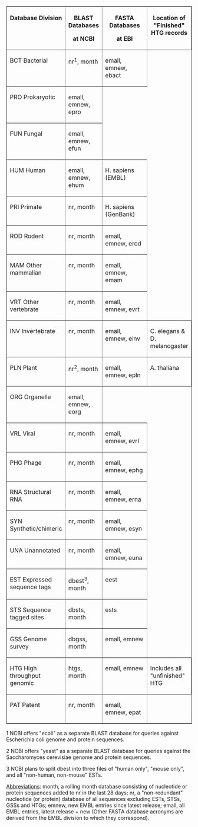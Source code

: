<table border="1" cellpadding="1" cellspacing="1">

<tbody>

<tr>

<th valign="TOP" width="30%">

Database Division

</th>

<th valign="TOP" width="17%">

BLAST Databases

at NCBI

</th>

<th valign="TOP" width="18%">

FASTA Databases

at EBI

</th>

<th valign="TOP" width="36%">

Location of "Finished" HTG records

</th>

</tr>

<tr>

<td valign="TOP" width="30%">

BCT Bacterial

</td>

<td valign="TOP" width="17%">

nr<sup>1</sup>, month

</td>

<td valign="TOP" width="18%">

emall, emnew, ebact

</td>

</tr>

<tr>

<td valign="TOP" width="30%">

PRO Prokaryotic

</td>

<td valign="TOP" width="18%">

emall, emnew, epro

</td>

</tr>

<tr>

<td valign="TOP" width="30%">

FUN Fungal

</td>

<td valign="TOP" width="18%">

emall, emnew, efun

</td>

</tr>

<tr>

<td valign="TOP" width="30%">

HUM Human

</td>

<td valign="TOP" width="18%">

emall, emnew, ehum

</td>

<td valign="TOP" width="36%">

H. sapiens (EMBL)

</td>

</tr>

<tr>

<td valign="TOP" width="30%">

PRI Primate

</td>

<td valign="TOP" width="17%">

nr, month

</td>

<td valign="TOP" width="36%">

H. sapiens (GenBank)

</td>

</tr>

<tr>

<td valign="TOP" width="30%">

ROD Rodent

</td>

<td valign="TOP" width="17%">

nr, month

</td>

<td valign="TOP" width="18%">

emall, emnew, erod

</td>

</tr>

<tr>

<td valign="TOP" width="30%">

MAM Other mammalian

</td>

<td valign="TOP" width="17%">

nr, month

</td>

<td valign="TOP" width="18%">

emall, emnew, emam

</td>

</tr>

<tr>

<td valign="TOP" width="30%">

VRT Other vertebrate

</td>

<td valign="TOP" width="17%">

nr, month

</td>

<td valign="TOP" width="18%">

emall, emnew, evrt

</td>

</tr>

<tr>

<td valign="TOP" width="30%">

INV Invertebrate

</td>

<td valign="TOP" width="17%">

nr, month

</td>

<td valign="TOP" width="18%">

emall, emnew, einv

</td>

<td valign="TOP" width="36%">

C. elegans & D. melanogaster

</td>

</tr>

<tr>

<td valign="TOP" width="30%">

PLN Plant

</td>

<td valign="TOP" width="17%">

nr<sup>2</sup>, month

</td>

<td valign="TOP" width="18%">

emall, emnew, epln

</td>

<td valign="TOP" width="36%">

A. thaliana

</td>

</tr>

<tr>

<td valign="TOP" width="30%">

ORG Organelle

</td>

<td valign="TOP" width="18%">

emall, emnew, eorg

</td>

</tr>

<tr>

<td valign="TOP" width="30%">

VRL Viral

</td>

<td valign="TOP" width="17%">

nr, month

</td>

<td valign="TOP" width="18%">

emall, emnew, evrl

</td>

</tr>

<tr>

<td valign="TOP" width="30%">

PHG Phage

</td>

<td valign="TOP" width="17%">

nr, month

</td>

<td valign="TOP" width="18%">

emall, emnew, ephg

</td>

</tr>

<tr>

<td valign="TOP" width="30%">

RNA Structural RNA

</td>

<td valign="TOP" width="17%">

nr, month

</td>

<td valign="TOP" width="18%">

emall, emnew, erna

</td>

</tr>

<tr>

<td valign="TOP" width="30%">

SYN Synthetic/chimeric

</td>

<td valign="TOP" width="17%">

nr, month

</td>

<td valign="TOP" width="18%">

emall, emnew, esyn

</td>

</tr>

<tr>

<td valign="TOP" width="30%">

UNA Unannotated

</td>

<td valign="TOP" width="17%">

nr, month

</td>

<td valign="TOP" width="18%">

emall, emnew, euna

</td>

</tr>

<tr>

<td valign="TOP" width="30%">

EST Expressed sequence tags

</td>

<td valign="TOP" width="17%">

dbest<sup>3</sup>, month

</td>

<td valign="TOP" width="18%">

eest

</td>

</tr>

<tr>

<td valign="TOP" width="30%">

STS Sequence tagged sites

</td>

<td valign="TOP" width="17%">

dbsts, month

</td>

<td valign="TOP" width="18%">

ests

</td>

</tr>

<tr>

<td valign="TOP" width="30%">

GSS Genome survey

</td>

<td valign="TOP" width="17%">

dbgss, month

</td>

<td valign="TOP" width="18%">

emall, emnew

</td>

</tr>

<tr>

<td valign="TOP" width="30%">

HTG High throughput genomic

</td>

<td valign="TOP" width="17%">

htgs, month

</td>

<td valign="TOP" width="18%">

emall, emnew

</td>

<td valign="TOP" width="36%">

Includes all "unfinished" HTG

</td>

</tr>

<tr>

<td valign="TOP" width="30%">

PAT Patent

</td>

<td valign="TOP" width="17%">

nr, month

</td>

<td valign="TOP" width="18%">

emall, emnew, epat

</td>

</tr>

</tbody>

</table>

<span>1 NCBI offers "ecoli" as a separate BLAST database for queries against Escherichia coli genome and protein sequences.</span>

<span>2 NCBI offers "yeast" as a separate BLAST database for queries against the Saccharomyces cerevisiae genome and protein sequences.</span>

<span>3 NCBI plans to split dbest into three files of "human only", "mouse only", and all "non-human, non-mouse" ESTs.</span>

<span><u>Abbreviations</u>: month, a rolling month database consisting of nucleotide or protein sequences added to nr in the last 28 days; nr, a "non-redundant" nucleotide (or protein) database of all sequences excluding ESTs, STSs, GSSs and HTGs; emnew, new EMBL entries since latest release; emall, all EMBL entries, latest release + new (Other FASTA database acronyms are derived from the EMBL division to which they correspond).</span>



